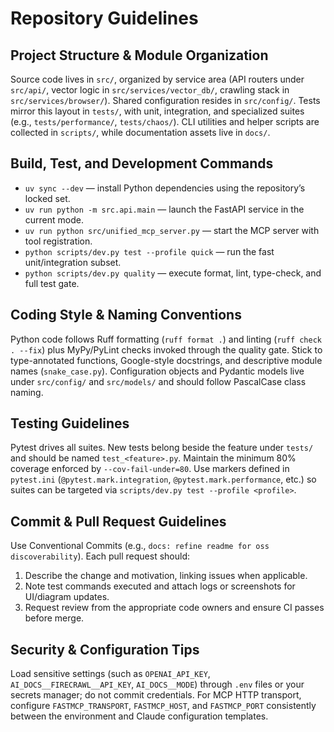 # Repository Guidelines

## Project Structure & Module Organization
Source code lives in `src/`, organized by service area (API routers under `src/api/`,
vector logic in `src/services/vector_db/`, crawling stack in `src/services/browser/`).
Shared configuration resides in `src/config/`. Tests mirror this layout in `tests/`,
with unit, integration, and specialized suites (e.g., `tests/performance/`,
`tests/chaos/`). CLI utilities and helper scripts are collected in `scripts/`, while
documentation assets live in `docs/`.

## Build, Test, and Development Commands
- `uv sync --dev` — install Python dependencies using the repository’s locked set.
- `uv run python -m src.api.main` — launch the FastAPI service in the current mode.
- `uv run python src/unified_mcp_server.py` — start the MCP server with tool
  registration.
- `python scripts/dev.py test --profile quick` — run the fast unit/integration
  subset.
- `python scripts/dev.py quality` — execute format, lint, type-check, and full
  test gate.

## Coding Style & Naming Conventions
Python code follows Ruff formatting (`ruff format .`) and linting (`ruff check . --fix`)
plus MyPy/PyLint checks invoked through the quality gate. Stick to type-annotated
functions, Google-style docstrings, and descriptive module names (`snake_case.py`).
Configuration objects and Pydantic models live under `src/config/` and
`src/models/` and should follow PascalCase class naming.

## Testing Guidelines
Pytest drives all suites. New tests belong beside the feature under `tests/` and
should be named `test_<feature>.py`. Maintain the minimum 80% coverage enforced by
`--cov-fail-under=80`. Use markers defined in `pytest.ini` (`@pytest.mark.integration`,
`@pytest.mark.performance`, etc.) so suites can be targeted via
`scripts/dev.py test --profile <profile>`.

## Commit & Pull Request Guidelines
Use Conventional Commits (e.g., `docs: refine readme for oss discoverability`). Each
pull request should:
1. Describe the change and motivation, linking issues when applicable.
2. Note test commands executed and attach logs or screenshots for UI/diagram updates.
3. Request review from the appropriate code owners and ensure CI passes before
   merge.

## Security & Configuration Tips
Load sensitive settings (such as `OPENAI_API_KEY`, `AI_DOCS__FIRECRAWL__API_KEY`,
`AI_DOCS__MODE`) through `.env` files or your secrets manager; do not commit
credentials. For MCP HTTP transport, configure `FASTMCP_TRANSPORT`,
`FASTMCP_HOST`, and `FASTMCP_PORT` consistently between the environment and
Claude configuration templates.
